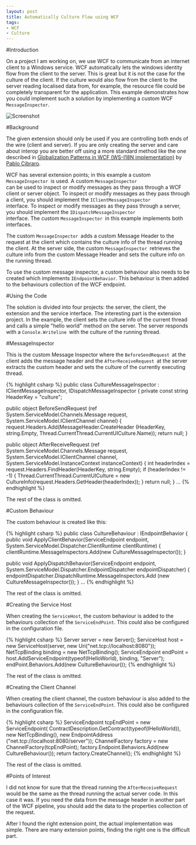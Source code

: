```yaml
---
layout: post
title: Automatically Culture Flow using WCF
tags:
- WCF
- Culture
---
```


#Introduction

On a project I am working on, we use WCF to communicate from an internet client to a Windows service. WCF automatically lets the windows identity flow from the client to the server. This is great but it is not the case for the culture of the client. If the culture would also flow from the client to the server reading localised data from, for example, the resource file could be completely transparent for the application. This example demonstrates how you could implement such a solution by implementing a custom WCF <code>MessageInspector</code>.

![Screenshot](../../../img/CultureServer.png)

#Background

The given extension should only be used if you are controlling both ends of the wire (client and server). If you are only creating the server and care about interop you are better off using a more standard method like the one described in <a href="WSI18N.asp">Globalization Patterns in WCF (WS-I18N implementation)</a> by [Pablo Cibraro](http://www.codeproject.com/script/Articles/list_articles).

WCF has several extension points; in this example a custom <code>MessageInspector </code>is used. A custom <code>MessageInspector </code>can be used to inspect or modify messages as they pass through a WCF client or server object. To inspect or modify messages as they pass through a client, you should implement the <code>IClientMessageInspector </code>interface. To inspect or modify messages as they pass through a server, you should implement the <code>IDispatchMessageInspector </code>interface. The custom <code>MessageInspector </code>in this example implements both interfaces.

The custom <code>MessageInspector </code>adds a custom Message Header to the request at the client which contains the culture info of the thread running the client. At the server side, the custom <code>MessageInspector </code>retrieves the culture info from the custom Message Header and sets the culture info on the running thread.

To use the custom message inspector, a custom behaviour also needs to be created which implements <code>IEndpointBehavior</code>. This behaviour is then added to the behaviours collection of the WCF endpoint.

#Using the Code

The solution is divided into four projects: the server, the client, the extension and the service interface. The interesting part is the extension project. In the example, the client sets the culture info of the current thread and calls a simple "hello world" method on the server. The server responds with a <code>Console.Writeline </code>with the culture of the running thread.

#MessageInspector

This is the custom Message Inspector where the <code>BeforeSendRequest </code>at the client adds the message header and the <code>AfterReceiveRequest </code>at the server extracts the custom header and sets the culture of the currently executing thread.

{% highlight csharp %}
public class CultureMessageInspector : 
    IClientMessageInspector, IDispatchMessageInspector
{
  private const string HeaderKey = "culture";

  public object BeforeSendRequest
        (ref System.ServiceModel.Channels.Message request,
        System.ServiceModel.IClientChannel channel)
  {
    request.Headers.Add(MessageHeader.CreateHeader
        (HeaderKey, string.Empty, Thread.CurrentThread.CurrentUICulture.Name));
    return null;
  }

  public object AfterReceiveRequest
        (ref System.ServiceModel.Channels.Message request, 
        System.ServiceModel.IClientChannel channel,
        System.ServiceModel.InstanceContext instanceContext)
  {
    int headerIndex = request.Headers.FindHeader(HeaderKey, string.Empty);
    if (headerIndex != -1)
    {
      Thread.CurrentThread.CurrentUICulture = 
            new CultureInfo(request.Headers.GetHeader<string>(headerIndex));
    }
    return null;
  }
  ...
{% endhighlight %}

The rest of the class is omitted.

#Custom Behaviour

The custom behaviour is created like this:

{% highlight csharp %}
public class CultureBehaviour : IEndpointBehavior
{
  public void ApplyClientBehavior(ServiceEndpoint endpoint, 
        System.ServiceModel.Dispatcher.ClientRuntime clientRuntime)
  {
    clientRuntime.MessageInspectors.Add(new CultureMessageInspector());
  }

  public void ApplyDispatchBehavior(ServiceEndpoint endpoint, 
        System.ServiceModel.Dispatcher.EndpointDispatcher endpointDispatcher)
  {
    endpointDispatcher.DispatchRuntime.MessageInspectors.Add
                    (new CultureMessageInspector());
  }
  ...
{% endhighlight %}

The rest of the class is omitted.

#Creating the Service Host

When creating the <code>ServiceHost</code>, the custom behaviour is added to the behaviours collection of the <code>ServiceEndPoint</code>. This could also be configured in the configuration file.

{% highlight csharp %}
Server server = new Server();
ServiceHost host = 
    new ServiceHost(server, new Uri("net.tcp://localhost:8080"));
NetTcpBinding binding = new NetTcpBinding();
ServiceEndpoint endPoint = 
    host.AddServiceEndpoint(typeof(IHelloWorld), binding, "Server");
endPoint.Behaviors.Add(new CultureBehaviour());
{% endhighlight %}

The rest of the class is omitted.

#Creating the Client Channel

When creating the client channel, the custom behaviour is also added to the behaviours collection of the <code>ServiceEndPoint</code>. This could also be configured in the configuration file.

{% highlight csharp %}
ServiceEndpoint tcpEndPoint = new ServiceEndpoint(
    ContractDescription.GetContract(typeof(IHelloWorld)), 
        new NetTcpBinding(), new EndpointAddress
        ("net.tcp://localhost:8080/server"));
ChannelFactory<ihelloworld /> factory = new ChannelFactory<ihelloworld />(tcpEndPoint);
factory.Endpoint.Behaviors.Add(new CultureBehaviour());
return factory.CreateChannel();
{% endhighlight %}

The rest of the class is omitted.

#Points of Interest

I did not know for sure that the thread running the <code>AfterReceiveRequest </code>would be the same as the thread running the actual server code. In this case it was. If you need the data from the message header in another part of the WCF pipeline, you should add the data to the properties collection of the request.

After I found the right extension point, the actual implementation was simple. There are many extension points, finding the right one is the difficult part.